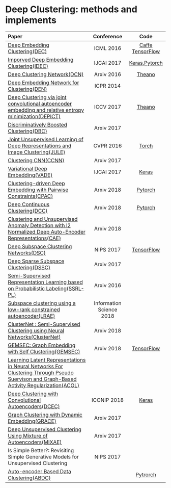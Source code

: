 # Deep Clustering: methods and implements

|    Paper    |  Conference  |  Code |
|  :---------  | :------:  | :------: |
|  [Deep Embedding Clustering(DEC)](http://proceedings.mlr.press/v48/xieb16.pdf) |   ICML 2016  | [Caffe](https://github.com/piiswrong/dec) [TensorFlow](https://github.com/danathughes/DeepEmbeddedClustering) |
|      [Imporved Deep Embedding Clustering(IDEC)](https://www.ijcai.org/proceedings/2017/0243.pdf)   |   IJCAI 2017  |  [Keras](https://github.com/XifengGuo/IDEC),[Pytorch](https://github.com/dawnranger/IDEC-pytorch) |
| [Deep Clustering Network(DCN)](https://arxiv.org/pdf/1610.04794v1.pdf)  | Arxiv 2016 | [Theano](https://github.com/boyangumn/DCN-New) |
| [Deep Embedding Network for Clustering(DEN)](https://ieeexplore.ieee.org/document/6976982/) | ICPR 2014 | |
| [Deep Clustering via joint convolutional autoencoder embedding and relative entropy minimization(DEPICT)](https://arxiv.org/pdf/1704.06327.pdf) | ICCV 2017 |  [Theano](https://github.com/herandy/DEPICT) |
| [Discriminatively Boosted Clustering(DBC)](https://arxiv.org/pdf/1703.07980.pdf) | Arxiv 2017 | |
| [Joint Unsupervised Learning of Deep Representations and Image Clustering(JULE)](https://arxiv.org/pdf/1604.03628.pdf) | CVPR 2016 |   [Torch](https://github.com/jwyang/JULE.torch) |
| [Clustering CNN(CCNN)](https://arxiv.org/pdf/1712.01056.pdf) | Arxiv 2017 | |
| [Variational Deep Embedding(VADE)](https://arxiv.org/pdf/1611.05148.pdf) | IJCAI 2017 |  [Keras](https://github.com/slim1017/VaDE) |
| [Clustering-driven Deep Embedding with Pairwise Constraints(CPAC)](https://arxiv.org/pdf/1803.08457.pdf) | Arxiv 2018 |  [Pytorch](https://github.com/sharonFogel/CPAC) |
| [Deep Continuous Clustering(DCC)](https://arxiv.org/pdf/1803.01449.pdf) | Arxiv 2018 | [Pytorch](https://github.com/shahsohil/DCC) |
| [Clustering and Unsupervised Anomaly Detection with l2 Normalized Deep Auto-Encoder Representations(CAE)](https://arxiv.org/pdf/1802.00187.pdf) | Arxiv 2018 | |
| [Deep Subspace Clustering Networks(DSC)](http://papers.nips.cc/paper/6608-deep-subspace-clustering-networks.pdf) | NIPS 2017 |[TensorFlow](https://github.com/panji1990/Deep-subspace-clustering-networks) |
| [Deep Sparse Subspace Clustering(DSSC)](https://arxiv.org/pdf/1709.08374.pdf) | Arxiv 2017 | |
| [Semi-Supervised Representation Learning based on Probabilistic Labeling(SSRL-PL)](https://arxiv.org/pdf/1605.03072.pdf) | Arxiv 2016 | |
| [Subspace clustering using a low-rank constrained autoencoder(LRAE)](https://www.sciencedirect.com/science/article/pii/S0020025517309659) | Information Science 2018 | |
| [ClusterNet : Semi-Supervised Clustering using Neural Networks(ClusterNet)](https://arxiv.org/pdf/1806.01547.pdf) | Arxiv 2018 | |
| [GEMSEC: Graph Embedding with Self Clustering(GEMSEC)](https://arxiv.org/pdf/1802.03997.pdf) | Arxiv 2018 | [TensorFlow](https://github.com/benedekrozemberczki/GEMSEC) |
| [Learning Latent Representations in Neural Networks For Clustering Through Pseudo Suervison and Graph-Based Activity Regularization(ACOL)](https://openreview.net/pdf?id=HkMvEOlAb) | | |
| [Deep Clustering with Convolutional Autoencoders(DCEC)](https://www.researchgate.net/profile/Xifeng_Guo/publication/320658590_Deep_Clustering_with_Convolutional_Autoencoders/links/5a2ba172aca2728e05dea395/Deep-Clustering-with-Convolutional-Autoencoders.pdf) | ICONIP 2018 | [Keras](https://github.com/XifengGuo/DCEC) |
| [Graph Clustering with Dynamic Embedding(GRACE)](https://arxiv.org/pdf/1712.08249.pdf) | Arxiv 2017 | |
| [Deep Unsupervised Clustering Using Mixture of Autoencoders(MIXAE)](https://arxiv.org/pdf/1712.07788.pdf) | Arxiv 2017 | |
| Is Simple Better?: Revisiting Simple Generative Models for Unsupervised Clustering | NIPS 2017 |
| [Auto-encoder Based Data Clustering(ABDC)](http://nlpr-web.ia.ac.cn/english/irds/People/lwang/M-MCG_EN/Publications/2013/CFS2013CIARP.pdf) | |  [Pytrorch](https://github.com/KellerJordan/Autoencoder-Clustering) |


